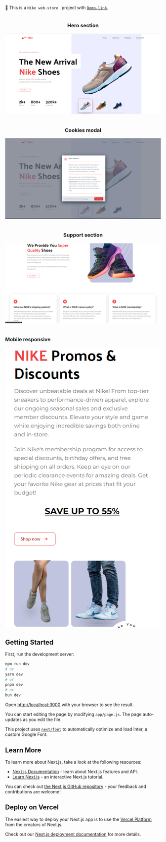 👟 This is a `Nike web-store ` project with [`Demo-link`](https://nike-ebon-eight.vercel.app/).


 # <h3 align="center">Hero section</h3>
![Hero section img](assets/images/hero.png)

#  <h3 align="center">Cookies modal</h3>
![Cookies Modal img](assets/images/CookiesModal.png)

# <h3 align="center">Support section</h3>
![Support section img](<assets/images/Support section.png>)

# <h3 align="start">Mobile responsive</h3>
![Responsive](assets/images/mobile.png)

## Getting Started

First, run the development server:

```bash
npm run dev
# or
yarn dev
# or
pnpm dev
# or
bun dev
```

Open [http://localhost:3000](http://localhost:3000) with your browser to see the result.

You can start editing the page by modifying `app/page.js`. The page auto-updates as you edit the file.

This project uses [`next/font`](https://nextjs.org/docs/basic-features/font-optimization) to automatically optimize and load Inter, a custom Google Font.

## Learn More

To learn more about Next.js, take a look at the following resources:

- [Next.js Documentation](https://nextjs.org/docs) - learn about Next.js features and API.
- [Learn Next.js](https://nextjs.org/learn) - an interactive Next.js tutorial.

You can check out [the Next.js GitHub repository](https://github.com/vercel/next.js/) - your feedback and contributions are welcome!

## Deploy on Vercel

The easiest way to deploy your Next.js app is to use the [Vercel Platform](https://vercel.com/new?utm_medium=default-template&filter=next.js&utm_source=create-next-app&utm_campaign=create-next-app-readme) from the creators of Next.js.

Check out our [Next.js deployment documentation](https://nextjs.org/docs/deployment) for more details.

